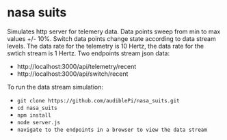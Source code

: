 # nasa suits

Simulates http server for telemery data. Data points sweep from min to max values +/- 10%. Switch data points change state according to data stream levels. The data rate for the telemetry is 10 Hertz, the data rate for the swtich stream is 1 Hertz. Two endpoints stream json data:
- http://localhost:3000/api/telemetry/recent
- http://localhost:3000/api/switch/recent

To run the data stream simulation:
- `git clone https://github.com/audiblePi/nasa_suits.git`
- `cd nasa_suits`
- `npm install`
- `node server.js`
- `navigate to the endpoints in a browser to view the data stream`
